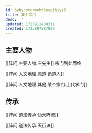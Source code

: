 ```yaml
---
id: 6yhycoturmoht5ecpihiyz5
title: 某个宗门
desc: ''
updated: 1723912488311
created: 1723897887929
---
```


## 主要人物

[[阵问.主要人物.庄先生]] 宗门到此而终

[[阵问.人文地理.魔道.诡道人]]

[[阵问.人文地理.其他.某个宗门.上代掌门]]

## 传承

[[阵问.道法传承.仙天阵流]]

[[阵问.道法传承.天衍诀]]
